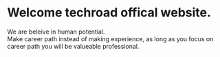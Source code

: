 # Welcome techroad offical website.

We are beleive in human potential. <br>
Make career path instead of making experience, as long as you focus on career path you will be valueable professional. <br>
